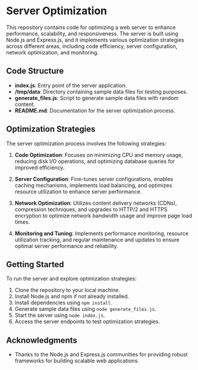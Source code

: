 # Server Optimization

This repository contains code for optimizing a web server to enhance performance, scalability, and responsiveness. The server is built using Node.js and Express.js, and it implements various optimization strategies across different areas, including code efficiency, server configuration, network optimization, and monitoring.

## Code Structure

- **index.js**: Entry point of the server application.
- **/tmp/data**: Directory containing sample data files for testing purposes.
- **generate_files.js**: Script to generate sample data files with random content.
- **README.md**: Documentation for the server optimization process.

## Optimization Strategies

The server optimization process involves the following strategies:

1. **Code Optimization**: Focuses on minimizing CPU and memory usage, reducing disk I/O operations, and optimizing database queries for improved efficiency.

2. **Server Configuration**: Fine-tunes server configurations, enables caching mechanisms, implements load balancing, and optimizes resource utilization to enhance server performance.

3. **Network Optimization**: Utilizes content delivery networks (CDNs), compression techniques, and upgrades to HTTP/2 and HTTPS encryption to optimize network bandwidth usage and improve page load times.

4. **Monitoring and Tuning**: Implements performance monitoring, resource utilization tracking, and regular maintenance and updates to ensure optimal server performance and reliability.

## Getting Started

To run the server and explore optimization strategies:

1. Clone the repository to your local machine.
2. Install Node.js and npm if not already installed.
3. Install dependencies using `npm install`.
4. Generate sample data files using `node generate_files.js`.
5. Start the server using `node index.js`.
6. Access the server endpoints to test optimization strategies.

## Acknowledgments

- Thanks to the Node.js and Express.js communities for providing robust frameworks for building scalable web applications.


